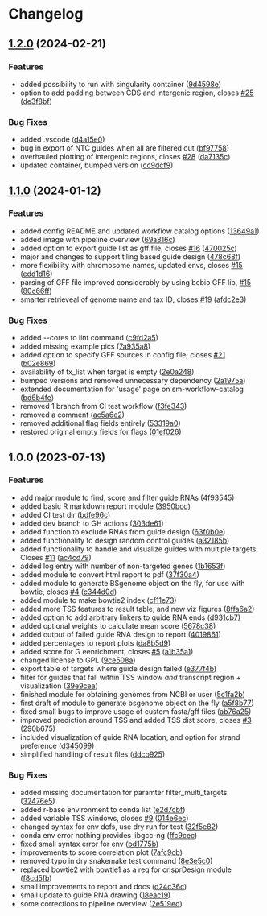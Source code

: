 # Changelog

## [1.2.0](https://github.com/MPUSP/snakemake-crispr-guides/compare/v1.1.0...v1.2.0) (2024-02-21)


### Features

* added possibility to run with singularity container ([9d4598e](https://github.com/MPUSP/snakemake-crispr-guides/commit/9d4598ea1fb21ff262250d961da8efd23de96a46))
* option to add padding between CDS and intergenic region, closes [#25](https://github.com/MPUSP/snakemake-crispr-guides/issues/25) ([de3f8bf](https://github.com/MPUSP/snakemake-crispr-guides/commit/de3f8bfd551b4bd960648baed3e86cc87235b7fd))


### Bug Fixes

* added .vscode ([d4a15e0](https://github.com/MPUSP/snakemake-crispr-guides/commit/d4a15e0698e93c608831fefd7de6cd650736591d))
* bug in export of NTC guides when all are filtered out ([bf97758](https://github.com/MPUSP/snakemake-crispr-guides/commit/bf97758a440ac7c31db21ecd8678ad2289e160c8))
* overhauled plotting of intergenic regions, closes [#28](https://github.com/MPUSP/snakemake-crispr-guides/issues/28) ([da7135c](https://github.com/MPUSP/snakemake-crispr-guides/commit/da7135cc0d92376e69047343280106a388fb9d44))
* updated container, bumped version ([cc9dcf9](https://github.com/MPUSP/snakemake-crispr-guides/commit/cc9dcf92f3201cb3d52cb4a08d969e5a1ab591d8))

## [1.1.0](https://github.com/MPUSP/snakemake-crispr-guides/compare/v1.0.0...v1.1.0) (2024-01-12)


### Features

* added config README and updated workflow catalog options ([13649a1](https://github.com/MPUSP/snakemake-crispr-guides/commit/13649a179c621411a5df830d2d7a9c35626a25ca))
* added image with pipeline overview ([69a816c](https://github.com/MPUSP/snakemake-crispr-guides/commit/69a816c7bc07c8db3a1f479c49526d71a10bcc64))
* added option to export guide list as gff file, closes [#16](https://github.com/MPUSP/snakemake-crispr-guides/issues/16) ([470025c](https://github.com/MPUSP/snakemake-crispr-guides/commit/470025c666c193cbe165bb39f6de5964391c2025))
* major and changes to support tiling based guide design ([478c68f](https://github.com/MPUSP/snakemake-crispr-guides/commit/478c68f87673baeb533fcbd2dfb184267967a492))
* more flexibility with chromosome names, updated envs, closes [#15](https://github.com/MPUSP/snakemake-crispr-guides/issues/15) ([edd1d16](https://github.com/MPUSP/snakemake-crispr-guides/commit/edd1d1601688372d7f84bf3bb3866ed96377e442))
* parsing of GFF file improved considerably by using bcbio GFF lib, [#15](https://github.com/MPUSP/snakemake-crispr-guides/issues/15) ([80c66ff](https://github.com/MPUSP/snakemake-crispr-guides/commit/80c66ff35eabda23d190609764332477e4e54fef))
* smarter retrieveal of genome name and tax ID; closes [#19](https://github.com/MPUSP/snakemake-crispr-guides/issues/19) ([afdc2e3](https://github.com/MPUSP/snakemake-crispr-guides/commit/afdc2e3827ee46fce77eca0c838f4a5cc9d746af))


### Bug Fixes

* added --cores to lint command ([c9fd2a5](https://github.com/MPUSP/snakemake-crispr-guides/commit/c9fd2a589f7eee0ae23943839f38bb0272899005))
* added missing example pics ([7a935a8](https://github.com/MPUSP/snakemake-crispr-guides/commit/7a935a8a4012618ec827444f7436603bb5f05002))
* added option to specify GFF sources in config file; closes [#21](https://github.com/MPUSP/snakemake-crispr-guides/issues/21) ([b02e869](https://github.com/MPUSP/snakemake-crispr-guides/commit/b02e869945abdee5b2c96f2c045862fb7468768a))
* availability of tx_list when target is empty ([2e0a248](https://github.com/MPUSP/snakemake-crispr-guides/commit/2e0a248e852810440445088e70c21421cf5e92d8))
* bumped versions and removed unnecessary dependency ([2a1975a](https://github.com/MPUSP/snakemake-crispr-guides/commit/2a1975abf0e233d39aa2c7a40c9c2dad46edf42e))
* extended documentation for 'usage' page on sm-workflow-catalog ([bd6b4fe](https://github.com/MPUSP/snakemake-crispr-guides/commit/bd6b4fef6cd3ea4c1520ed4cbde4b8a337e14d0c))
* removed 1 branch from CI test workflow ([f3fe343](https://github.com/MPUSP/snakemake-crispr-guides/commit/f3fe343bee4ccaafa1841e0b8af4e92e5438916e))
* removed a comment ([ac5a6e2](https://github.com/MPUSP/snakemake-crispr-guides/commit/ac5a6e2bfb8ffabede32caaa9f2dd98c14ce035f))
* removed additional flag fields entirely ([53319a0](https://github.com/MPUSP/snakemake-crispr-guides/commit/53319a0c279ed29f322372d216a9f230b57a33b4))
* restored original empty fields for flags ([01ef026](https://github.com/MPUSP/snakemake-crispr-guides/commit/01ef0265e24d22361895fc7edbe21497d67e1d69))

## 1.0.0 (2023-07-13)


### Features

* add major module to find, score and filter guide RNAs ([4f93545](https://github.com/MPUSP/snakemake-crispr-guides/commit/4f935454f1496fef2872fe26771fcf959c4fe5ff))
* added basic R markdown report module ([3950bcd](https://github.com/MPUSP/snakemake-crispr-guides/commit/3950bcde6a23ff600ef0c60d2301567087e2c6cf))
* added CI test dir ([bdfe96c](https://github.com/MPUSP/snakemake-crispr-guides/commit/bdfe96c8400cf13edd80e91b1888328d8cc7db38))
* added dev branch to GH actions ([303de61](https://github.com/MPUSP/snakemake-crispr-guides/commit/303de61ca37ad63d3a39de119096df10206ea94f))
* added function to exclude RNAs from guide design ([63f0b0e](https://github.com/MPUSP/snakemake-crispr-guides/commit/63f0b0ec2ce995c8d23ebf2489516cae63685425))
* added functionality to design random control guides ([a32185b](https://github.com/MPUSP/snakemake-crispr-guides/commit/a32185ba426b6de48c4c5c249620ef1e018a1f8f))
* added functionality to handle and visualize guides with multiple targets. Closes [#11](https://github.com/MPUSP/snakemake-crispr-guides/issues/11) ([ac4cd79](https://github.com/MPUSP/snakemake-crispr-guides/commit/ac4cd79088a461be873be80d59ddba017115ce5c))
* added log entry with number of non-targeted genes ([1b1653f](https://github.com/MPUSP/snakemake-crispr-guides/commit/1b1653f2c464258823851487ec32b7b0b13e476c))
* added module to convert html report to pdf ([37f30a4](https://github.com/MPUSP/snakemake-crispr-guides/commit/37f30a4a35a55875d9bef04b308b7f0c111fc359))
* added module to generate BSgenome object on the fly, for use with bowtie, closes [#4](https://github.com/MPUSP/snakemake-crispr-guides/issues/4) ([c344d0d](https://github.com/MPUSP/snakemake-crispr-guides/commit/c344d0d70ea42b147b76df41d8dbe99c91526ab1))
* added module to make bowtie2 index ([cf11e73](https://github.com/MPUSP/snakemake-crispr-guides/commit/cf11e73821fc56a4d30f12e65f43d521686458a1))
* added more TSS features to result table, and new viz figures ([8ffa6a2](https://github.com/MPUSP/snakemake-crispr-guides/commit/8ffa6a24fa74ba593a40f36222850a7e0f994b48))
* added option to add arbitrary linkers to guide RNA ends ([d931cb7](https://github.com/MPUSP/snakemake-crispr-guides/commit/d931cb722c00cb7e75f0a673f46a400cf69dbbb7))
* added optional weights to calculate mean score ([5678c38](https://github.com/MPUSP/snakemake-crispr-guides/commit/5678c38689dcd374aa483074f2f191d3dcea22e2))
* added output of failed guide RNA design to report ([4019861](https://github.com/MPUSP/snakemake-crispr-guides/commit/4019861fecd5a3b5b9ea9dccb953261ce6a7e109))
* added percentages to report plots ([da8b5d9](https://github.com/MPUSP/snakemake-crispr-guides/commit/da8b5d9fdb8ef8e8b5185297bece70b6e246881b))
* added score for G eenrichment, closes [#5](https://github.com/MPUSP/snakemake-crispr-guides/issues/5) ([a1b35a1](https://github.com/MPUSP/snakemake-crispr-guides/commit/a1b35a136ffc79fcf2c979e8ec1f784d00602e5d))
* changed license to GPL ([9ce508a](https://github.com/MPUSP/snakemake-crispr-guides/commit/9ce508a30f8b9ba3ee00fcd5d36a298fe9ab58d2))
* export table of targets where guide design failed ([e377f4b](https://github.com/MPUSP/snakemake-crispr-guides/commit/e377f4b8a29ca88803c216c3d8a57fbf0d34b997))
* filter for guides that fall within TSS window _and_ transcript region + visualization ([39e9cea](https://github.com/MPUSP/snakemake-crispr-guides/commit/39e9ceadebb3211c879a2c7ccfeac664ea3befb3))
* finished module for obtaining genomes from NCBI or user ([5c1fa2b](https://github.com/MPUSP/snakemake-crispr-guides/commit/5c1fa2b97c92e9aa362d05a33d117f686ae50e54))
* first draft of module to generate bsgenome object on the fly ([a5f8b77](https://github.com/MPUSP/snakemake-crispr-guides/commit/a5f8b77633d6d0ff0dc4751563a2eb65e614eb6e))
* fixed small bugs to improve usage of custom fasta/gff files ([ab76a25](https://github.com/MPUSP/snakemake-crispr-guides/commit/ab76a25b153d70415faae4113e8bf1044a3662af))
* improved prediction around TSS and added TSS dist score, closes [#3](https://github.com/MPUSP/snakemake-crispr-guides/issues/3) ([290b675](https://github.com/MPUSP/snakemake-crispr-guides/commit/290b67569d1702da1068bca6cdeea5396b95f98c))
* included visualization of guide RNA location, and option for strand preference ([d345099](https://github.com/MPUSP/snakemake-crispr-guides/commit/d3450996b001d579078bf10885adad5a41aa9705))
* simplified handling of result files ([ddcb925](https://github.com/MPUSP/snakemake-crispr-guides/commit/ddcb925fe87a4ab2d1dd6f9c911543a14d44b44f))


### Bug Fixes

* added missing documentation for paramter filter_multi_targets ([32476e5](https://github.com/MPUSP/snakemake-crispr-guides/commit/32476e57be7fba97112bd29aa946adfff8520395))
* added r-base environment to conda list ([e2d7cbf](https://github.com/MPUSP/snakemake-crispr-guides/commit/e2d7cbfa92e6e6d884696afec41addf06fc88140))
* added variable TSS windows, closes [#9](https://github.com/MPUSP/snakemake-crispr-guides/issues/9) ([014e6ec](https://github.com/MPUSP/snakemake-crispr-guides/commit/014e6ec7ca24071b415ad1f8412d081ebfe0a447))
* changed syntax for env defs, use dry run for test ([32f5e82](https://github.com/MPUSP/snakemake-crispr-guides/commit/32f5e82525e514e455f66aef948b26e63d405db2))
* conda env error nothing provides libgcc-ng ([ffc9cec](https://github.com/MPUSP/snakemake-crispr-guides/commit/ffc9cec6129459b40b8672a05bd48f1f26a9f0e6))
* fixed small syntax error for env ([bd1775b](https://github.com/MPUSP/snakemake-crispr-guides/commit/bd1775baec6880a7ee31b371a0612d7b853b1ba9))
* improvements to score correlation plot ([7afc9cb](https://github.com/MPUSP/snakemake-crispr-guides/commit/7afc9cb488f3b053766b7739ee4d69dfeef71927))
* removed typo in dry snakemake test command ([8e3e5c0](https://github.com/MPUSP/snakemake-crispr-guides/commit/8e3e5c0b94769a139710ad11171a7448d440d67b))
* replaced bowtie2 with bowtie1 as a req for crisprDesign module ([f8cd5fb](https://github.com/MPUSP/snakemake-crispr-guides/commit/f8cd5fbd985ab2a4ed80c73c66fdbf3157c20567))
* small improvements to report and docs ([d24c36c](https://github.com/MPUSP/snakemake-crispr-guides/commit/d24c36c7889efc4dba083a75c8ea859525d40a29))
* small update to guide RNA drawing ([18eac19](https://github.com/MPUSP/snakemake-crispr-guides/commit/18eac19aa440b3c8b6bf89ac9bf018d2a892c16f))
* some corrections to pipeline overview ([2e519ed](https://github.com/MPUSP/snakemake-crispr-guides/commit/2e519ed8a1b7b98b4b45cbdef4890128dbeb0ae2))
